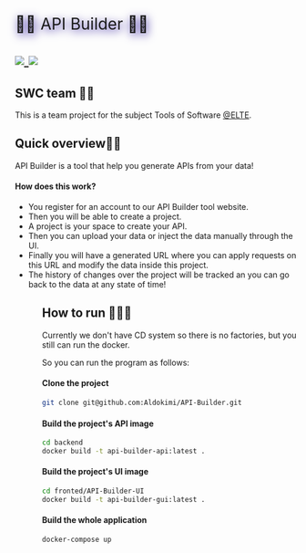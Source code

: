 <h1 style="font-weight:normal">
  <p style="display: flex; filter: drop-shadow(2px 4px 8px #3723a1);">👩‍💻 API Builder 👩‍💻</p>
  <a href="https://github.com/Aldokimi/ABI-Builder/releases">
    <img src=https://img.shields.io/github/release/sourcerer-io/sourcerer-app.svg?colorB=58839b>
  </a>
  <a href="https://github.com/Aldokimi/ABI-Builder//blob/master/LICENSE.md">
    <img src=https://img.shields.io/github/license/sourcerer-io/sourcerer-app.svg?colorB=ff0000>
  </a>
</h1>

<h2>SWC team 🧑‍🔧 </h2>
<p> This is a team project for the subject Tools of Software <a href="https://www.elte.hu/en/">@ELTE</a>.</p>

<h2>Quick overview🤳🏼</h2>
<p>API Builder is a tool that help you generate APIs from your data!</p>
<h4>How does this work?</h4>
<ul>
    <li>You register for an account to our API Builder tool website.</li>
    <li>Then you will be able to create a project.</li>
    <li>A project is your space to create your API.</li>
    <li>Then you can upload your data or inject the data manually through the UI.</li>
    <li>Finally you will have a generated URL where you can apply requests on this URL and modify the data inside this project.</li>
    <li>The history of changes over the project will be tracked an you can go back to the data at any state of time!</li>
<ul>

<h2>How to run 🏃🏼‍♀️</h2>
<p>Currently we don't have CD system so there is no factories, but you still can run the docker.</p>
<p>So you can run the program as follows:</p>


#### Clone the project 
```bash
git clone git@github.com:Aldokimi/API-Builder.git
```

#### Build the project's API image
```bash
cd backend
docker build -t api-builder-api:latest .
```

#### Build the project's UI image
```bash
cd fronted/API-Builder-UI
docker build -t api-builder-gui:latest .
```

#### Build the whole application
```bash
docker-compose up
```

